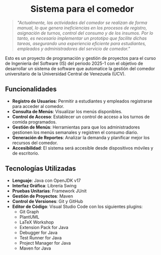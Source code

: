 <h1 align="center">Sistema para el comedor</h1>

>_"Actualmente, las actividades del comedor se realizan de forma manual, lo que genera ineficiencias en los procesos de registro, asignación de turnos, control del consumo y de los insumos. Por lo tanto, es necesario implementar un prototipo que facilite dichas tareas, asegurando una experiencia eficiente para estudiantes, empleados y administradores del servicio de comedor."_

Esto es un proyecto de programación y gestión de proyectos para el curso de Ingeniería del Software (IS) del periodo 2025-1 con el objetivo de desarrollar un sistema de software que automatice la gestión del comedor universitario de la Universidad Central de Venezuela (UCV).

## Funcionalidades
- **Registro de Usuarios**: Permitir a estudiantes y empleados registrarse para acceder al comedor.
- **Consulta de Menús**: Visualizar los menús disponibles.
- **Control de Acceso**: Establecer un control de acceso a los turnos de comida programados.
- **Gestión de Menús**: Herramientas para que los administradores gestionen los menús semanales y registren el consumo diario.
- **Generación de Reportes**: Analizar la demanda y planificar mejor los recursos del comedor.
- **Accesibilidad**: El sistema será accesible desde dispositivos móviles y de escritorio.

## Tecnologías Utilizadas
- **Lenguaje**: Java con OpenJDK v17
- **Interfaz Gráfica**: Librería Swing
- **Pruebas Unitarias**: Framework JUnit
- **Gestión de Proyectos**: Maven
- **Control de Versiones**: Git y GitHub
- **Editor de Código**: Visual Studio Code con los siguientes plugins:
  - Git Graph
  - PlantUML
  - LaTeX Workshop
  - Extension Pack for Java
  - Debugger for Java
  - Test Runner for Java
  - Project Manager for Java
  - Maven for Java

